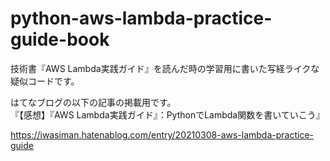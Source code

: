 # python-aws-lambda-practice-guide-book

技術書『AWS Lambda実践ガイド』を読んだ時の学習用に書いた写経ライクな疑似コードです。  


はてなブログの以下の記事の掲載用です。  
『【感想】『AWS Lambda実践ガイド』：PythonでLambda関数を書いていこう』

https://iwasiman.hatenablog.com/entry/20210308-aws-lambda-practice-guide